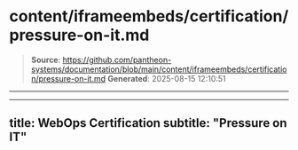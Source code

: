 # content/iframeembeds/certification/pressure-on-it.md

> **Source**: https://github.com/pantheon-systems/documentation/blob/main/content/iframeembeds/certification/pressure-on-it.md
> **Generated**: 2025-08-15 12:10:51

---

---
title: WebOps Certification
subtitle: "Pressure on IT"
---

<Partial file="certification-guide/pressure-on-it.md" />
